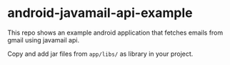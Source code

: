 # android-javamail-api-example
This repo shows an example android application that fetches emails from gmail using javamail api.

Copy and add jar files from ```app/libs/``` as library in your project.
